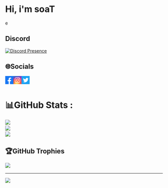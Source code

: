 # Hi, i'm soaT

e

## Discord

[![Discord Presence](https://lanyard.cnrad.dev/api/555392494347485197)](https://discord.com/users/555392494347485197)

## 🌐Socials
[<img align="left" alt="facebook" width="26px" src="https://raw.githubusercontent.com/edent/SuperTinyIcons/master/images/svg/facebook.svg" />][facebook]
[<img align="left" alt="instagram" width="26px" src="https://raw.githubusercontent.com/edent/SuperTinyIcons/master/images/svg/instagram.svg" />][instagram]
[<img align="left" alt="twitter" width="26px" src="https://raw.githubusercontent.com/edent/SuperTinyIcons/master/images/svg/twitter.svg" />][twitter]


<br />
<br />

[facebook]: https://www.facebook.com/Taoss.art/
[instagram]: https://www.instagram.com/taos.nee/
[twitter]: https://twitter.com/Senpaiarti


# 📊GitHub Stats :
![](https://github-readme-stats.vercel.app/api?username=Relive21&theme=dark&hide_border=false&include_all_commits=false&count_private=false)<br/>
![](https://github-readme-streak-stats.herokuapp.com/?user=Relive21&theme=dark&hide_border=false)<br/>
![](https://github-readme-stats.vercel.app/api/top-langs/?username=Relive21&theme=dark&hide_border=false&include_all_commits=false&count_private=false&layout=compact)

## 🏆GitHub Trophies
![](https://github-trophies.vercel.app/?username=Relive21&theme=radical&no-frame=false&no-bg=false&margin-w=4)



---
[![](https://visitcount.itsvg.in/api?id=serenityeirlys&icon=0&color=0)](https://visitcount.itsvg.in)
